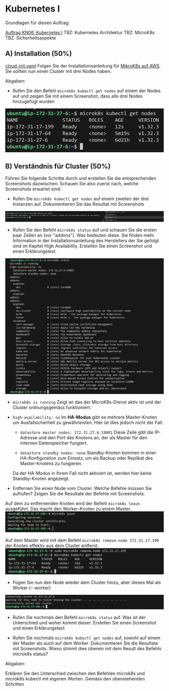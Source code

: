 # Kubernetes I

Grundlagen für diesen Auftrag:

[Auftrag KN06: Kubernetes I](https://gitlab.com/ch-tbz-it/Stud/m347/-/blob/main/Leistungsbeurteilung/KN06/KN06.md?ref_type=heads)
TBZ: Kubernetes Architektur
TBZ: MicroK8s
TBZ: Sicherheitsaspekte


## A) Installation (50%)
[cloud-init.yaml](./microk8s.yaml)
Folgen Sie der Installationsanleitung für [MikroK8s auf AWS](https://gitlab.com/ch-tbz-it/Stud/m347/-/tree/main/Kubernetes/microk8s). Sie sollten nun einen Cluster mit drei Nodes haben.

Abgaben:

- Rufen Sie den Befehl `microk8s kubectl get nodes` auf einem der Nodes auf und zeigen Sie mit einem Screenshot, dass alle drei Nodes hinzugefügt wurden

![Kubernetes Nodes Connected](../image/KN06_A.png)

## B) Verständnis für Cluster (50%)
Führen Sie folgende Schritte durch und erstellen Sie die entsprechenden Screenshots dazwischen. Schauen Sie also zuerst nach, welche Screenshots erwartet sind:

- Rufen Sie `microk8s kubectl get nodes` auf einem zweiten der drei Instanzen auf. Dokumentieren Sie das Resultat mit Screenshots

![get nodes from Worker](../image/KN06_B1.png)
- Rufen Sie den Befehl `microk8s status` auf und schauen Sie die ersten paar Zeilen an (vor "addons"). Was bedeuten diese. Sie finden mehr Information in der Installationsanleitung des Herstellers der Sie gefolgt sind im Kapitel High Availability. Erstellen Sie einen Screenshot und einen Erklärungstext.

![microk8s status](../image/KN06_B2.png)

- `microk8s is running`
Zeigt an das der MicroK8s-Dienst aktiv ist und der Cluster ordnungsgemäss funktioniert.
- `high-availability: no`
    Im **HA-Modus** gibt es mehrere Master-Knoten um Ausfallsicherheit zu gewährleisten. Hier ist dies jedoch nicht der Fall.
    - `datastore master nodes: 172.31.27.6:19001`
    Diese Zeile gibt die IP-Adresse und den Port des Knotens an, der als Master für den internen Datenspeicher fungiert.

    - `datastore standby nodes: none`
    Standby-Knoten kommen in einer HA-Konfiguration zum Einsatz, um als Backup oder Replikat des Master-Knotens zu fungieren.

    Da der HA-Modus in Ihrem Fall nicht aktiviert ist, werden hier keine Standby-Knoten angezeigt.
    
- Entfernen Sie einen Node vom Cluster. Welche Befehle müssen Sie aufrufen? Zeigen Sie die Resultate der Befehle mit Screenshots.

Auf dem zu entfernenden Knoten wird der Befehl `microk8s leave` ausgeführt. Das macht den Worker-Knoten zu einem Master.
![microk8s leave](../image/KN06_B3.png)

Auf dem Master wird mit dem Befehl `microk8s remove-node 172.31.17.199` der Knoten effektiv aus dem Cluster entfernt. 
![microk8s remove-node](../image/KN06_B4.png)

- Fügen Sie nun den Node wieder dem Cluster hinzu, aber dieses Mal als Worker (--worker)

![microk8s remove-node](../image/KN06_B5.png)


- Rufen Sie nochmals den Befehl `microk8s status` auf. Was ist der Unterschied und woher kommt dieser. Erstellen Sie einen Screenshot und einen Erklärungstext


- Rufen Sie nochmals `microk8s kubectl get nodes` auf, sowohl auf einem der Master als auch auf dem Worker. Dokumentieren Sie die Resultate mit Screenshots. Wieso stimmt dies überein  mit dem Result des Befehls microk8s status?

Abgaben:

Erklären Sie den Unterschied zwischen den Befehlen microk8s und microk8s kubectl mit eigenen Worten.
Gemäss den obenstehenden Schritten